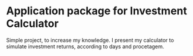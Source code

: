 # Application package for Investment Calculator
 
Simple project, to increase my knowledge.
I present my calculator to simulate investment returns, according to days and procetagem.
 